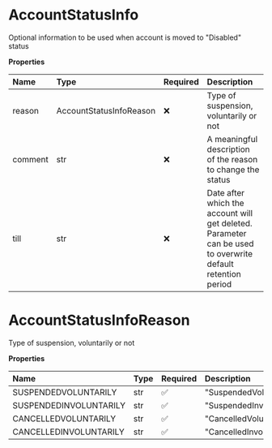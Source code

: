 # AccountStatusInfo

Optional information to be used when account is moved to "Disabled" status

**Properties**

| Name    | Type                    | Required | Description                                                                                                |
| :------ | :---------------------- | :------- | :--------------------------------------------------------------------------------------------------------- |
| reason  | AccountStatusInfoReason | ❌       | Type of suspension, voluntarily or not                                                                     |
| comment | str                     | ❌       | A meaningful description of the reason to change the status                                                |
| till    | str                     | ❌       | Date after which the account will get deleted. Parameter can be used to overwrite default retention period |

# AccountStatusInfoReason

Type of suspension, voluntarily or not

**Properties**

| Name                   | Type | Required | Description              |
| :--------------------- | :--- | :------- | :----------------------- |
| SUSPENDEDVOLUNTARILY   | str  | ✅       | "SuspendedVoluntarily"   |
| SUSPENDEDINVOLUNTARILY | str  | ✅       | "SuspendedInvoluntarily" |
| CANCELLEDVOLUNTARILY   | str  | ✅       | "CancelledVoluntarily"   |
| CANCELLEDINVOLUNTARILY | str  | ✅       | "CancelledInvoluntarily" |

<!-- This file was generated by liblab | https://liblab.com/ -->

